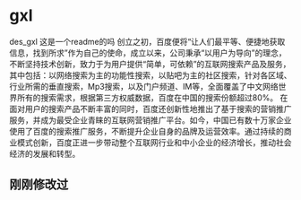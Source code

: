 gxl
===

des_gxl
这是一个readme的吗
创立之初，百度便将“让人们最平等、便捷地获取信息，找到所求”作为自己的使命，成立以来，公司秉承“以用户为导向”的理念，不断坚持技术创新，致力于为用户提供“简单，可依赖”的互联网搜索产品及服务，其中包括：以网络搜索为主的功能性搜索，以贴吧为主的社区搜索，针对各区域、行业所需的垂直搜索，Mp3搜索，以及门户频道、IM等，全面覆盖了中文网络世界所有的搜索需求，根据第三方权威数据，百度在中国的搜索份额超过80%。
在面对用户的搜索产品不断丰富的同时，百度还创新性地推出了基于搜索的营销推广服务，并成为最受企业青睐的互联网营销推广平台。如今，中国已有数十万家企业使用了百度的搜索推广服务，不断提升企业自身的品牌及运营效率。通过持续的商业模式创新，百度正进一步带动整个互联网行业和中小企业的经济增长，推动社会经济的发展和转型。

<h2>刚刚修改过</h2>
<script>
    alert(navigator.userAgent)
</script>
